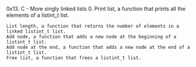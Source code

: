 0x13. C - More singly linked lists 0. Print list, a function that prints all the elements of a listint_t list.

    List length, a function that returns the number of elements in a linked listint_t list.
    Add node, a function that adds a new node at the beginning of a listint_t list.
    Add node at the end, a function that adds a new node at the end of a listint_t list.
    Free list, a function that frees a listint_t list.
